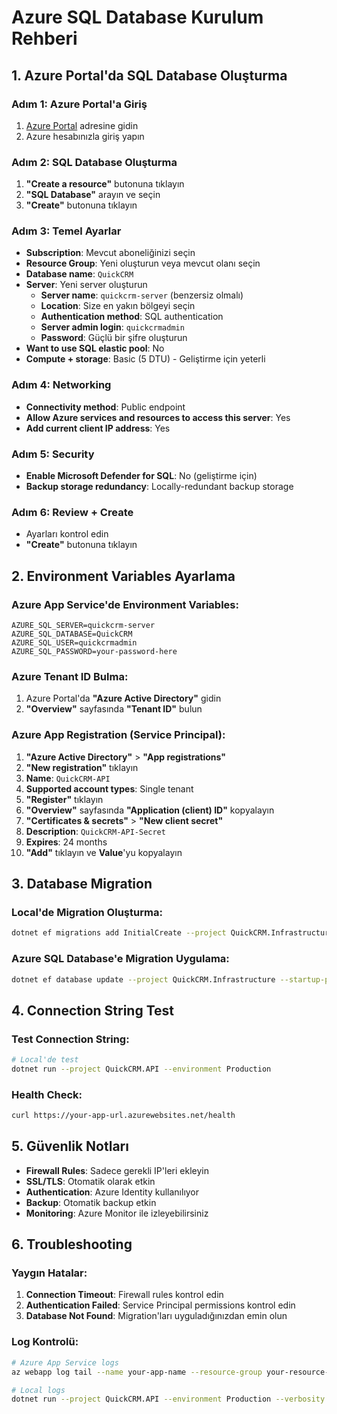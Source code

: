 # Azure SQL Database Kurulum Rehberi

## 1. Azure Portal'da SQL Database Oluşturma

### Adım 1: Azure Portal'a Giriş
1. [Azure Portal](https://portal.azure.com) adresine gidin
2. Azure hesabınızla giriş yapın

### Adım 2: SQL Database Oluşturma
1. **"Create a resource"** butonuna tıklayın
2. **"SQL Database"** arayın ve seçin
3. **"Create"** butonuna tıklayın

### Adım 3: Temel Ayarlar
- **Subscription**: Mevcut aboneliğinizi seçin
- **Resource Group**: Yeni oluşturun veya mevcut olanı seçin
- **Database name**: `QuickCRM`
- **Server**: Yeni server oluşturun
  - **Server name**: `quickcrm-server` (benzersiz olmalı)
  - **Location**: Size en yakın bölgeyi seçin
  - **Authentication method**: SQL authentication
  - **Server admin login**: `quickcrmadmin`
  - **Password**: Güçlü bir şifre oluşturun
- **Want to use SQL elastic pool**: No
- **Compute + storage**: Basic (5 DTU) - Geliştirme için yeterli

### Adım 4: Networking
- **Connectivity method**: Public endpoint
- **Allow Azure services and resources to access this server**: Yes
- **Add current client IP address**: Yes

### Adım 5: Security
- **Enable Microsoft Defender for SQL**: No (geliştirme için)
- **Backup storage redundancy**: Locally-redundant backup storage

### Adım 6: Review + Create
- Ayarları kontrol edin
- **"Create"** butonuna tıklayın

## 2. Environment Variables Ayarlama

### Azure App Service'de Environment Variables:
```
AZURE_SQL_SERVER=quickcrm-server
AZURE_SQL_DATABASE=QuickCRM
AZURE_SQL_USER=quickcrmadmin
AZURE_SQL_PASSWORD=your-password-here
```

### Azure Tenant ID Bulma:
1. Azure Portal'da **"Azure Active Directory"** gidin
2. **"Overview"** sayfasında **"Tenant ID"** bulun

### Azure App Registration (Service Principal):
1. **"Azure Active Directory"** > **"App registrations"**
2. **"New registration"** tıklayın
3. **Name**: `QuickCRM-API`
4. **Supported account types**: Single tenant
5. **"Register"** tıklayın
6. **"Overview"** sayfasında **"Application (client) ID"** kopyalayın
7. **"Certificates & secrets"** > **"New client secret"**
8. **Description**: `QuickCRM-API-Secret`
9. **Expires**: 24 months
10. **"Add"** tıklayın ve **Value**'yu kopyalayın

## 3. Database Migration

### Local'de Migration Oluşturma:
```bash
dotnet ef migrations add InitialCreate --project QuickCRM.Infrastructure --startup-project QuickCRM.API
```

### Azure SQL Database'e Migration Uygulama:
```bash
dotnet ef database update --project QuickCRM.Infrastructure --startup-project QuickCRM.API
```

## 4. Connection String Test

### Test Connection String:
```bash
# Local'de test
dotnet run --project QuickCRM.API --environment Production
```

### Health Check:
```bash
curl https://your-app-url.azurewebsites.net/health
```

## 5. Güvenlik Notları

- **Firewall Rules**: Sadece gerekli IP'leri ekleyin
- **SSL/TLS**: Otomatik olarak etkin
- **Authentication**: Azure Identity kullanılıyor
- **Backup**: Otomatik backup etkin
- **Monitoring**: Azure Monitor ile izleyebilirsiniz

## 6. Troubleshooting

### Yaygın Hatalar:
1. **Connection Timeout**: Firewall rules kontrol edin
2. **Authentication Failed**: Service Principal permissions kontrol edin
3. **Database Not Found**: Migration'ları uyguladığınızdan emin olun

### Log Kontrolü:
```bash
# Azure App Service logs
az webapp log tail --name your-app-name --resource-group your-resource-group

# Local logs
dotnet run --project QuickCRM.API --environment Production --verbosity detailed
```

